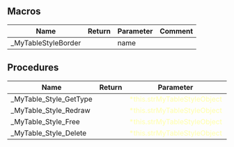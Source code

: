 ## Macros

|Name|Return|Parameter|Comment|
| --- | --- | --- | --- |
|\_MyTableStyleBorder||name||


## Procedures

|Name|Return|Parameter|Comment|
| --- | --- | --- | --- |
|\_MyTable\_Style\_GetType||<span style="color:#FFFFAA">*this.strMyTableStyleObject</span>||
|\_MyTable\_Style\_Redraw||<span style="color:#FFFFAA">*this.strMyTableStyleObject</span>||
|\_MyTable\_Style\_Free||<span style="color:#FFFFAA">*this.strMyTableStyleObject</span>||
|\_MyTable\_Style\_Delete||<span style="color:#FFFFAA">*this.strMyTableStyleObject</span>||


